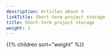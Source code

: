 ```yaml
---
description: Articles about X
linkTitle: Short-term project storage
title: Short-term project storage
weight: 1
---
```


{{% children sort="weight" %}}